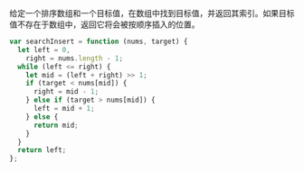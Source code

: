 给定一个排序数组和一个目标值，在数组中找到目标值，并返回其索引。如果目标值不存在于数组中，返回它将会被按顺序插入的位置。

```js
var searchInsert = function (nums, target) {
  let left = 0,
    right = nums.length - 1;
  while (left <= right) {
    let mid = (left + right) >> 1;
    if (target < nums[mid]) {
      right = mid - 1;
    } else if (target > nums[mid]) {
      left = mid + 1;
    } else {
      return mid;
    }
  }
  return left;
};
```
